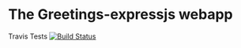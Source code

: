 # The Greetings-expressjs webapp

Travis Tests
[![Build Status](https://travis-ci.org/Plenis/greetings-expressjs.svg?branch=master)](https://travis-ci.org/Plenis/greetings-expressjs)



